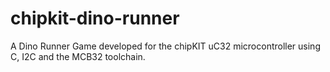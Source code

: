 # chipkit-dino-runner
A Dino Runner Game developed for the chipKIT uC32 microcontroller using C, I2C and the MCB32 toolchain.
